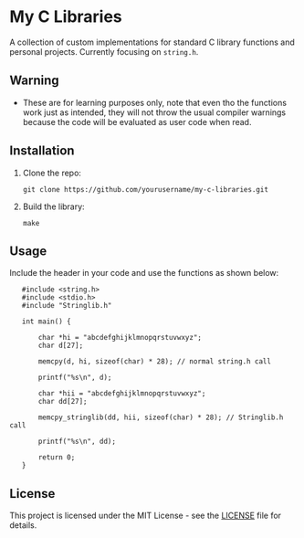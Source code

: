 # My C Libraries

A collection of custom implementations for standard C library functions and personal projects. Currently focusing on `string.h`.

## Warning
- These are for learning purposes only, note that even tho the functions work just as intended, they will not throw the usual compiler warnings because the code will be evaluated as user code when read.

## Installation
1. Clone the repo:
   
       git clone https://github.com/yourusername/my-c-libraries.git

2. Build the library:
   
       make

## Usage

Include the header in your code and use the functions as shown below:

       #include <string.h>
       #include <stdio.h>
       #include "Stringlib.h"

       int main() {
           
           char *hi = "abcdefghijklmnopqrstuvwxyz";
           char d[27];

           memcpy(d, hi, sizeof(char) * 28); // normal string.h call
                
           printf("%s\n", d);

           char *hii = "abcdefghijklmnopqrstuvwxyz";
           char dd[27];

           memcpy_stringlib(dd, hii, sizeof(char) * 28); // Stringlib.h call

           printf("%s\n", dd);

           return 0;
       }

## License

This project is licensed under the MIT License - see the [LICENSE](LICENSE) file for details.
